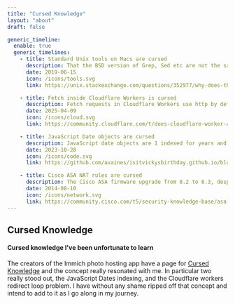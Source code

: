 ```yaml
---
title: "Cursed Knowledge"
layout: "about"
draft: false

generic_timeline:
  enable: true
  generic_timelines:
    - title: Standard Unix tools on Macs are cursed
      description: That the BSD version of Grep, Sed etc are not the same as the GNU versions of the same tools and important args don't always exist. Leading to your scripts either checking for ggrep gsed etc, or checking to see if its the GNU one and failing if not or some other arcane nonsense.
      date: 2019-06-15
      icon: /icons/tools.svg
      link: https://unix.stackexchange.com/questions/352977/why-does-this-bsd-grep-result-differ-from-gnu-grep

    - title: Fetch inside Cloudflare Workers is cursed
      description: Fetch requests in Cloudflare Workers use http by default, even if you explicitly specify https, which can often cause redirect loops.
      date: 2025-04-09
      icon: /icons/cloud.svg
      link: https://community.cloudflare.com/t/does-cloudflare-worker-allow-secure-https-connection-to-fetch-even-on-flexible-ssl/68051/5

    - title: JavaScript Date objects are cursed
      description: JavaScript date objects are 1 indexed for years and days, but 0 indexed for months.
      date: 2023-10-28
      icon: /icons/code.svg
      link: https://github.com/avaines/isitvickysbirthday.github.io/blob/main/script.js

    - title: Cisco ASA NAT rules are cursed
      description: The Cisco ASA firmware upgrade from 8.2 to 8.3, despite being a minor version, contains a breaking change and fundamentally changed NAT.
      date: 2014-08-10
      icon: /icons/network.svg
      link: https://community.cisco.com/t5/security-knowledge-base/asa-pre-8-3-to-8-3-nat-configuration-examples/ta-p/3116375
---
```


## Cursed Knowledge
#### Cursed knowledge I've been unfortunate to learn

The creators of the Immich photo hosting app have a page for [Cursed Knowledge](https://immich.app/cursed-knowledge/) and the concept really resonated with me. In particular two really stood out, the JavaScript Dates indexing, and the Cloudflare workers redirect loop problem. I have without any shame ripped off that concept and intend to add to it as I go along in my journey.


